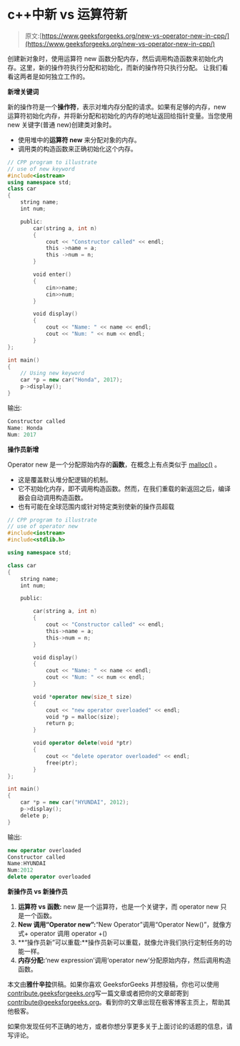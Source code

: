 # c++中新 vs 运算符新

> 原文:[https://www.geeksforgeeks.org/new-vs-operator-new-in-cpp/](https://www.geeksforgeeks.org/new-vs-operator-new-in-cpp/)

创建新对象时，使用运算符 new 函数分配内存，然后调用构造函数来初始化内存。这里，新的操作符执行分配和初始化，而新的操作符只执行分配。
让我们看看这两者是如何独立工作的。

**新增关键词**

新的操作符是一个**操作符**，表示对堆内存分配的请求。如果有足够的内存，new 运算符初始化内存，并将新分配和初始化的内存的地址返回给指针变量。当您使用 new 关键字(普通 new)创建类对象时。

*   使用堆中的**运算符 new** 来分配对象的内存。
*   调用类的构造函数来正确初始化这个内存。

```cpp
// CPP program to illustrate 
// use of new keyword
#include<iostream>
using namespace std;
class car
{
    string name;
    int num;

    public:
        car(string a, int n)
        {
            cout << "Constructor called" << endl;
            this ->name = a;
            this ->num = n;
        }

        void enter()
        {
            cin>>name;
            cin>>num;
        }

        void display()
        {
            cout << "Name: " << name << endl;
            cout << "Num: " << num << endl;
        }
};

int main()
{
    // Using new keyword
    car *p = new car("Honda", 2017);
    p->display();
}
```

输出:

```cpp
Constructor called
Name: Honda
Num: 2017

```

**操作员新增**

Operator new 是一个分配原始内存的**函数**，在概念上有点类似于 [malloc()](https://www.geeksforgeeks.org/malloc-vs-new/) 。

*   这是覆盖默认堆分配逻辑的机制。
*   它不初始化内存，即不调用构造函数。然而，在我们重载的新返回之后，编译器会自动调用构造函数。
*   也有可能在全球范围内或针对特定类别使新的操作员超载

```cpp
// CPP program to illustrate 
// use of operator new
#include<iostream>
#include<stdlib.h>

using namespace std;

class car
{
    string name;
    int num;

    public:

        car(string a, int n)
        {
            cout << "Constructor called" << endl;
            this->name = a;
            this->num = n;
        }

        void display()
        { 
            cout << "Name: " << name << endl;
            cout << "Num: " << num << endl;
        }

        void *operator new(size_t size)
        {
            cout << "new operator overloaded" << endl;
            void *p = malloc(size);
            return p;
        }

        void operator delete(void *ptr)
        {
            cout << "delete operator overloaded" << endl;
            free(ptr);
        }
};

int main()
{
    car *p = new car("HYUNDAI", 2012);
    p->display();
    delete p;
}
```

输出:

```cpp
new operator overloaded
Constructor called
Name:HYUNDAI
Num:2012
delete operator overloaded

```

**新操作员 vs 新操作员**

1.  **运算符 vs 函数:** new 是一个运算符，也是一个关键字，而 operator new 只是一个函数。
2.  **New 调用“Operator new”:**“New Operator”调用“Operator New()”，就像方式+ operator 调用 operator +()
3.  **“操作员新”可以重载:**操作员新可以重载，就像允许我们执行定制任务的功能一样。
4.  **内存分配:**‘new expression’调用‘operator new’分配原始内存，然后调用构造函数。

本文由**雅什辛拉**供稿。如果你喜欢 GeeksforGeeks 并想投稿，你也可以使用[contribute.geeksforgeeks.org](http://www.contribute.geeksforgeeks.org)写一篇文章或者把你的文章邮寄到 contribute@geeksforgeeks.org。看到你的文章出现在极客博客主页上，帮助其他极客。

如果你发现任何不正确的地方，或者你想分享更多关于上面讨论的话题的信息，请写评论。